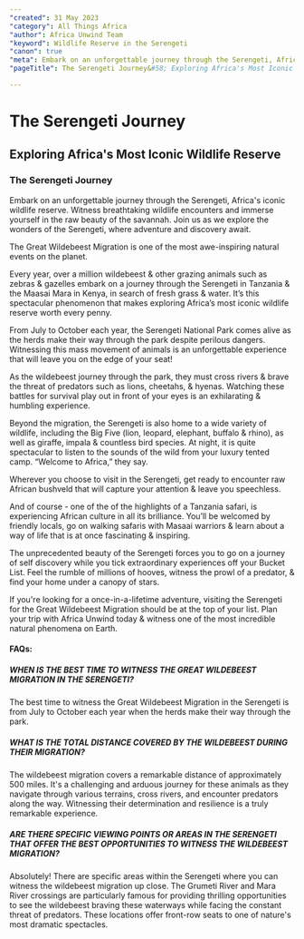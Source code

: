 ```yaml
---
"created": 31 May 2023
"category": All Things Africa
"author": Africa Unwind Team
"keyword": Wildlife Reserve in the Serengeti
"canon": true
"meta": Embark on an unforgettable journey through the Serengeti, Africa's iconic wildlife reserve. Witness breathtaking wildlife encounters and immerse yourself in the raw beauty of the savannah. Join us as we explore the wonders of the Serengeti, where adventure and discovery await.
"pageTitle": The Serengeti Journey&#58; Exploring Africa's Most Iconic Wildlife Reserve | Blog

---
```


# The Serengeti Journey
## Exploring Africa's Most Iconic Wildlife Reserve
### The Serengeti Journey

Embark on an unforgettable journey through the Serengeti, Africa's iconic wildlife reserve. Witness breathtaking wildlife encounters and immerse yourself in the raw beauty of the savannah. Join us as we explore the wonders of the Serengeti, where adventure and discovery await.

The Great Wildebeest Migration is one of the most awe-inspiring natural events on the planet. 

Every year, over a million wildebeest & other grazing animals such as zebras & gazelles embark on a journey through the Serengeti in Tanzania & the Maasai Mara in Kenya, in search of fresh grass & water. It’s this spectacular phenomenon that makes exploring Africa’s most iconic wildlife reserve worth every penny. 


From July to October each year, the Serengeti National Park comes alive as the herds make their way through the park despite perilous dangers. Witnessing this mass movement of animals is an unforgettable experience that will leave you on the edge of your seat!


As the wildebeest journey through the park, they must cross rivers & brave the threat of predators such as lions, cheetahs, & hyenas. Watching these battles for survival play out in front of your eyes is an exhilarating & humbling experience.


Beyond the migration, the Serengeti is also home to a wide variety of wildlife, including the Big Five (lion, leopard, elephant, buffalo & rhino), as well as giraffe, impala & countless bird species. At night, it is quite spectacular to listen to the sounds of the wild from your luxury tented camp.  “Welcome to Africa,” they say.


Wherever you choose to visit in the Serengeti, get ready to encounter raw African bushveld that will capture your attention & leave you speechless. 

And of course - one of the of the highlights of a Tanzania safari, is experiencing African culture in all its brilliance. You’ll be welcomed by friendly locals, go on walking safaris with Masaai warriors & learn about a way of life that is at once fascinating & inspiring. 


The unprecedented beauty of the Serengeti forces you to go on a journey of self discovery while you tick extraordinary experiences off your Bucket List. Feel the rumble of millions of hooves, witness the prowl of a predator, & find your home under a canopy of stars.


If you're looking for a once-in-a-lifetime adventure, visiting the Serengeti for the Great Wildebeest Migration should be at the top of your list. Plan your trip with Africa Unwind today & witness one of the most incredible natural phenomena on Earth.



#### FAQs:

##### WHEN IS THE BEST TIME TO WITNESS THE GREAT WILDEBEEST MIGRATION IN THE SERENGETI?

The best time to witness the Great Wildebeest Migration in the Serengeti is from July to October each year when the herds make their way through the park.


##### WHAT IS THE TOTAL DISTANCE COVERED BY THE WILDEBEEST DURING THEIR MIGRATION?

The wildebeest migration covers a remarkable distance of approximately 500 miles. It's a challenging and arduous journey for these animals as they navigate through various terrains, cross rivers, and encounter predators along the way. Witnessing their determination and resilience is a truly remarkable experience.


##### ARE THERE SPECIFIC VIEWING POINTS OR AREAS IN THE SERENGETI THAT OFFER THE BEST OPPORTUNITIES TO WITNESS THE WILDEBEEST MIGRATION?

Absolutely! There are specific areas within the Serengeti where you can witness the wildebeest migration up close. The Grumeti River and Mara River crossings are particularly famous for providing thrilling opportunities to see the wildebeest braving these waterways while facing the constant threat of predators. These locations offer front-row seats to one of nature's most dramatic spectacles.